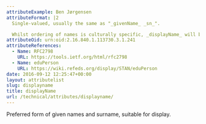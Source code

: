 ```yaml
---
attributeExample: Ben Jørgensen
attributeFormat: |2
  Single-valued, usually the same as "_givenName_ _sn_".

  Whilst ordering of names is culturally specific, _displayName_ will be generated by the Federation Operator as [givenName](/technical/attributes/givenname/) + [sn](/technical/attributes/sn/) if not supplied by the identity provider. **This behaviour is deprecated and may be discontinued after the end of March 2021**
attributeOid: urn:oid:2.16.840.1.113730.3.1.241
attributeReferences:
  - Name: RFC2798
    URL: https://tools.ietf.org/html/rfc2798
  - Name: eduPerson
    URL: https://wiki.refeds.org/display/STAN/eduPerson
date: 2016-09-12 12:25:47+00:00
layout: attributelist
slug: displayname
title: displayName
url: /technical/attributes/displayname/
---
```


Preferred form of given names and surname, suitable for display.
